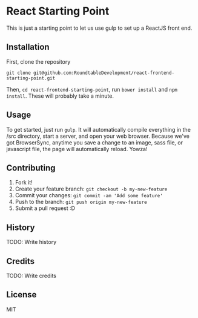# React Starting Point

This is just a starting point to let us use gulp to set up a ReactJS front end.

## Installation

First, clone the repository

`git clone git@github.com:RoundtableDevelopment/react-frontend-starting-point.git`

Then, `cd react-frontend-starting-point`, run `bower install` and `npm install`.  These will probably take a minute.

## Usage

To get started, just run `gulp`.  It will automatically compile everything in the /src directory, start a server, and open your web browser.  Because we've got BrowserSync, anytime you save a change to an image, sass file, or javascript file, the page will automatically reload.  Yowza!

## Contributing

1. Fork it!
2. Create your feature branch: `git checkout -b my-new-feature`
3. Commit your changes: `git commit -am 'Add some feature'`
4. Push to the branch: `git push origin my-new-feature`
5. Submit a pull request :D

## History

TODO: Write history

## Credits

TODO: Write credits

## License

MIT
